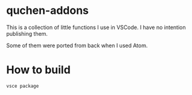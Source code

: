 # quchen-addons

This is a collection of little functions I use in VSCode. I have no intention
publishing them.

Some of them were ported from back when I used Atom.

# How to build

```bash
vsce package
```
